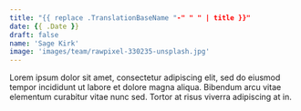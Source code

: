 ```yaml
---
title: "{{ replace .TranslationBaseName "-" " " | title }}"
date: {{ .Date }}
draft: false
name: 'Sage Kirk'
image: 'images/team/rawpixel-330235-unsplash.jpg'
---
```


Lorem ipsum dolor sit amet, consectetur adipiscing elit, sed do eiusmod tempor incididunt ut labore et dolore magna aliqua. Bibendum arcu vitae elementum curabitur vitae nunc sed. Tortor at risus viverra adipiscing at in.

